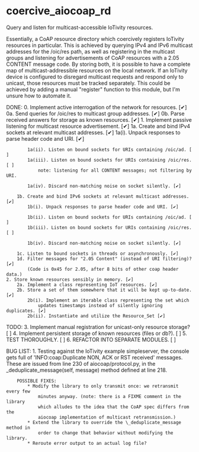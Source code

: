 # coercive_aiocoap_rd
Query and listen for multicast-accessible IoTivity resources.

Essentially, a CoAP resource directory which coercively registers IoTivity
resources in particular. This is achieved by querying IPv4 and IPv6 multicast
addresses for the /oic/res path, as well as registering in the multicast groups
and listening for advertisements of CoAP resources with a 2.05 CONTENT message
code. By storing both, it is possible to have a complete map of
multicast-addressible resources on the local network. If an IoTivity device is
configured to disregard multicast requests and respond only to unicast, those
resources must be tracked separately. This could be achieved by adding a manual
"register" function to this module, but I'm unsure how to automate it.

DONE:
    0. Implement active interrogation of the network for resources. [✔]
        0a. Send queries for /oic/res to multicast group addresses. [✔]
        0b. Parse received answers for storage as known resources. [✔]
    1. Implement passive listening for multicast resource advertisement. [✔]
        1a. Create and bind IPv4 sockets at relevant multicast addresses. [✔]
            1a(i). Unpack responses to parse header code and URI. [✔]

            1a(ii). Listen on bound sockets for URIs containing /oic/ad. [ ]
            1a(iii). Listen on bound sockets for URIs containing /oic/res. [ ]
                note: listening for all CONTENT messages; not filtering by URI.

            1a(iv). Discard non-matching noise on socket silently. [✔]

        1b. Create and bind IPv6 sockets at relevant multicast addresses. [✔]
            1b(i). Unpack responses to parse header code and URI. [✔]

            1b(ii). Listen on bound sockets for URIs containing /oic/ad. [ ]
            1b(iii). Listen on bound sockets for URIs containing /oic/res. [ ]

            1b(iv). Discard non-matching noise on socket silently. [✔]

        1c. Listen to bound sockets in threads or asynchronously. [✔]
        1d. Filter messages for "2.05 Content" (instead of URI filtering)? [✔]
            (Code is 0x45 for 2.05, after 8 bits of other coap header data.)
    2. Store known resources sensibly in memory. [✔]
        2a. Implement a class representing IoT resources. [✔]
        2b. Store a set of them somewhere that it will be kept up-to-date. [✔]
            2b(i). Implement an iterable class representing the set which
                updates timestamps instead of silently ignoring duplicates. [✔]
            2b(ii). Instantiate and utilize the Resource_Set [✔]

TODO:
    3. Implement manual registration for unicast-only resource storage? [ ]
    4. Implement persistent storage of known resources (files or db?). [ ]
    5. TEST THOROUGHLY. [ ]
    6. REFACTOR INTO SEPARATE MODULES. [ ]

BUG LIST:
    1. Testing against the IoTivity example simpleserver, the console gets full
        of 'INFO:coap:Duplicate NON, ACK or RST received' messages.
        These are issued from line 230 of aiocoap/protocol.py, in the
        \_deduplicate_message(self, message) method defined at line 218.

        POSSIBLE FIXES:
            * Modify the library to only transmit once: we retransmit every few
                minutes anyway. (note: there is a FIXME comment in the library
                which alludes to the idea that the CoAP spec differs from the
                aiocoap implementation of multicast retransmission.)
            * Extend the library to override the \_deduplicate_message method in
                order to change that behavior without modifying the library.
            * Reroute error output to an actual log file?
